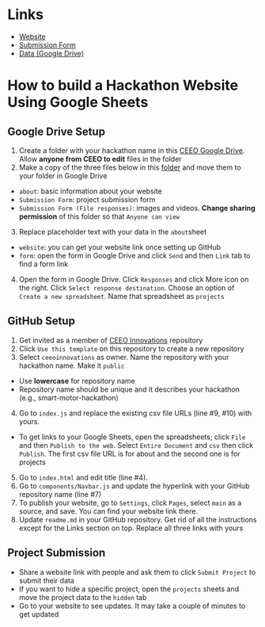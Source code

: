 # Links #
* [Website](https://ceeoinnovations.github.io/hackathon-template/)
* [Submission Form](https://forms.gle/hh6YKpvqwNo9PTt47)
* [Data (Google Drive)](https://drive.google.com/drive/folders/1E49pAmqL3kGckYD4MxFROPWgxLSnGrCE?usp=sharing)

# How to build a Hackathon Website Using Google Sheets #
## Google Drive Setup ##
1. Create a folder with your hackathon name in this [CEEO Google Drive](https://drive.google.com/drive/folders/1Q93uWY06GB0Hlg8kT3HfqQGiKK60VgR_?usp=sharing). Allow **anyone from CEEO to edit** files in the folder
2. Make a copy of the three files below in this [folder](https://drive.google.com/drive/folders/1E49pAmqL3kGckYD4MxFROPWgxLSnGrCE?usp=sharing) and move them to your folder in Google Drive
* `about`: basic information about your website
* `Submission Form`: project submission form
* `Submission Form (File responses)`: images and videos. **Change sharing permission** of this folder so that `Anyone can view`
3. Replace placeholder text with your data in the `about`sheet
* `website`: you can get your website link once setting up GitHub
* `form`: open the form in Google Drive and click `Send` and then `Link` tab to find a form link
4. Open the form in Google Drive. Click `Responses` and click More icon on the right. Click `Select response destination`. Choose an option of `Create a new spreadsheet`. Name that spreadsheet as `projects`

## GitHub Setup ##
1. Get invited as a member of [CEEO Innovations](https://github.com/ceeoinnovations) repository
2. Click `Use this template` on this repository to create a new repository 
3. Select `ceeoinnovations` as owner. Name the repository with your hackathon name. Make it `public`
* Use **lowercase** for repository name
* Repository name should be unique and it describes your hackathon (e.g., smart-motor-hackathon) 
4. Go to `index.js` and replace the existing csv file URLs (line #9, #10) with yours. 
* To get links to your Google Sheets, open the spreadsheets; click `File` and then `Publish to the web`. Select `Entire Document` and `csv` then click `Publish`. The first csv file URL is for about and the second one is for projects
5. Go to `index.html` and edit title (line #4). 
6. Go to `components/Navbar.js` and update the hyperlink with your GitHub repository name (line #7) 
7. To publish your website, go to `Settings`, click `Pages`, select `main` as a source, and save. You can find your website link there.
8. Update `readme.md` in your GitHub repository. Get rid of all the instructions except for the Links section on top. Replace all three links with yours

## Project Submission ##
* Share a website link with people and ask them to click `Submit Project` to submit their data
* If you want to hide a specific project, open the `projects` sheets and move the project data to the `hidden` tab
* Go to your website to see updates. It may take a couple of minutes to get updated

